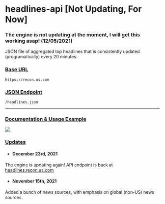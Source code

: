 # headlines-api [**Not Updating, For Now**]
### The engine is not updating at the moment, I will get this working asap! (12/05/2021)

JSON file of aggregated top headlines that is consistently updated (programatically) every 20 minutes. 


### <ins>__Base URL__</ins>
`https://recon.us.com`

### <ins>__JSON Endpoint__</ins>
`/headlines.json`

---
### [<ins>__Documentation & Usage Example__</ins>](https://headlines.recon.us.com)

![](https://i.ibb.co/yq2Q7Vd/ezgif-6-46b4d3dfbf3c.gif)

### <ins>Updates</ins>

- #### December 23rd, 2021 
The engine is updating again! 
API endpoint is back at [headlines.recon.us.com](https://recon.us.com/headlines.json)

- #### November 15th, 2021 
Added a bunch of news sources, with emphasis on global (non-US) news sources.
